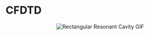 # CFDTD

<div align="center">
  <img src="https://github.com/ashybabashyba/CFDTD/blob/main/TFM/Imagenes/RectangularResonantCavity.gif" alt="Rectangular Resonant Cavity GIF">
</div>